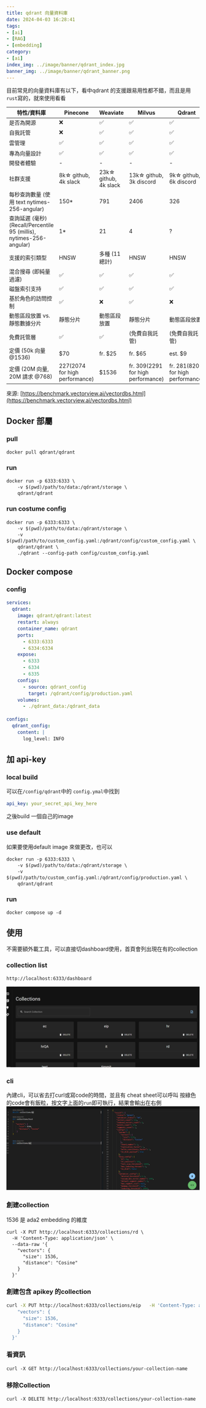 ```yaml
---
title: qdrant 向量資料庫
date: 2024-04-03 16:28:41
tags:
- [ai]
- [RAG]
- [embedding]
category:
- [ai]
index_img: ../image/banner/qdrant_index.jpg
banner_img: ../image/banner/qdrant_banner.png
---
```


目前常見的向量資料庫有以下，看中qdrant 的支援跟易用性都不錯，而且是用`rust`寫的，就來使用看看

| 特性/資料庫 | Pinecone | Weaviate | Milvus | Qdrant | Chroma | Elasticsearch | PGvector |
| --- | --- | --- | --- | --- | --- | --- | --- |
| 是否為開源 | ❌ | ✅ | ✅ | ✅ | ✅ | ❌ | ✅ |
| 自我託管 | ❌ | ✅ | ✅ | ✅ | ✅ | ✅ | ✅ |
| 雲管理 | ✅ | ✅ | ✅ | ✅ | ❌ | ✔️ | ✅ |
| 專為向量設計 | ✅ | ✅ | ✅ | ✅ | ✅ | ❌ | ❌ |
| 開發者體驗 | - | - | - | - | - | - | - |
| 社群支援 | 8k☆ github, 4k slack | 23k☆ github, 4k slack | 13k☆ github, 3k discord | 9k☆ github, 6k discord | 23k slack | 6k☆ github |
| 每秒查詢數量 (使用 text nytimes-256-angular) | 150* | 791 | 2406 | 326 | ? | 700-100* | 141 |
| 查詢延遲 (毫秒) (Recall/Percentile 95 (millis), nytimes-256-angular) | 1* | 21 | 4 | ? | 8 | ❌ |
| 支援的索引類型 | HNSW | 多種 (11總計) | HNSW | HNSW | HNSW | HNSW/IVFFlat |
| 混合搜尋 (即純量過濾) | ✅ | ✅ | ✅ | ✅ | ✅ | ✅ | ✅ |
| 磁盤索引支持 | ✅ | ✅ | ✅ | ✅ | ❌ | ✅ |
| 基於角色的訪問控制 | ✅ | ❌ | ✅ | ❌ | ❌ | ✅ | ❌ |
| 動態區段放置 vs. 靜態數據分片 | 靜態分片 | 動態區段放置 | 靜態分片 | 動態區段放置 | 靜態分片 | - |
| 免費託管層 | ✅ | ✅ | (免費自我託管) | (免費自我託管) | (免費自我託管) | (變化) |
| 定價 (50k 向量 @1536) | $70 | fr. $25 | fr. $65 | est. $9 | 變化 | $95 | 變化 |
| 定價 (20M 向量, 20M 請求 @768) | $227 ($2074 for high performance) | $1536 | fr. $309 ($2291 for high performance) | fr. $281 ($820 for high performance) | 變化 | est. $1225 | 變化 |

來源: [https://benchmark.vectorview.ai/vectordbs.html](https://benchmark.vectorview.ai/vectordbs.html)

## Docker 部屬

### pull

```shell
docker pull qdrant/qdrant
```

### run

```shell
docker run -p 6333:6333 \
    -v $(pwd)/path/to/data:/qdrant/storage \
    qdrant/qdrant
```
### run costume config
```shell
docker run -p 6333:6333 \
    -v $(pwd)/path/to/data:/qdrant/storage \
    -v $(pwd)/path/to/custom_config.yaml:/qdrant/config/custom_config.yaml \
    qdrant/qdrant \
    ./qdrant --config-path config/custom_config.yaml
```

## Docker compose

### config

```yaml
services:
  qdrant:
    image: qdrant/qdrant:latest
    restart: always
    container_name: qdrant
    ports:
      - 6333:6333
      - 6334:6334
    expose:
      - 6333
      - 6334
      - 6335
    configs:
      - source: qdrant_config
        target: /qdrant/config/production.yaml
    volumes:
      - ./qdrant_data:/qdrant_data

configs:
  qdrant_config:
    content: |
      log_level: INFO        
```

## 加 api-key

### local build

可以在`/config/qdrant`中的 `config.ymal`中找到

```yaml
api_key: your_secret_api_key_here
```

之後build 一個自己的image

### use default

如果要使用default image 來做更改，也可以

```shell
docker run -p 6333:6333 \
    -v $(pwd)/path/to/data:/qdrant/storage \
    -v $(pwd)/path/to/custom_config.yaml:/qdrant/config/production.yaml \
    qdrant/qdrant
```

### run

```shell
docker compose up -d
```

## 使用

不需要額外載工具，可以直接切dashboard使用，首頁會列出現在有的collection

### collection list
```text
http://localhost:6333/dashboard
```
![](../image/qdrant-dashboard.png)

### cli

內建cli，可以省去打curl或寫code的時間，並且有 cheat sheet可以呼叫
按綠色的code會有飯粒，按文字上面的`run`即可執行，結果會輸出在右側
![](../image/qdrant-cli.png)

### 創建collection

1536 是 ada2 embedding 的維度

```shell
curl -X PUT http://localhost:6333/collections/rd \
  -H 'Content-Type: application/json' \
  --data-raw '{
    "vectors": {
      "size": 1536,
      "distance": "Cosine"
    } 
  }'
```

### 創建包含 apikey 的collection

```bash
curl -X PUT http://localhost:6333/collections/eip   -H 'Content-Type: application/json' -H 'Authorization: Bearer api-key'   --data-raw '{
    "vectors": {
      "size": 1536,
      "distance": "Cosine"
    }
  }'
```


### 看資訊

```shell
curl -X GET http://localhost:6333/collections/your-collection-name
```

### 移除Collection

```shell
curl -X DELETE http://localhost:6333/collections/your-collection-name
```

